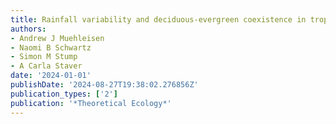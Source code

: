 ```yaml
---
title: Rainfall variability and deciduous-evergreen coexistence in tropical forests
authors:
- Andrew J Muehleisen
- Naomi B Schwartz
- Simon M Stump
- A Carla Staver
date: '2024-01-01'
publishDate: '2024-08-27T19:38:02.276856Z'
publication_types: ['2']
publication: '*Theoretical Ecology*'
---
```

